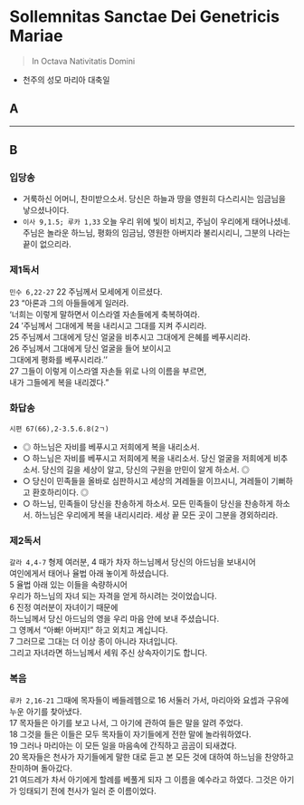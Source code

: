 # Sollemnitas Sanctae Dei Genetricis Mariae
> In Octava Nativitatis Domini
- 천주의 성모 마리아 대축일



## A


----

## B

### 입당송
- 거룩하신 어머니, 찬미받으소서. 당신은 하늘과 땅을 영원히 다스리시는 임금님을 낳으셨나이다.
- `이사 9,1.5; 루카 1,33` 오늘 우리 위에 빛이 비치고, 주님이 우리에게 태어나셨네. 주님은 놀라운 하느님, 평화의 임금님, 영원한 아버지라 불리시리니, 그분의 나라는 끝이 없으리라.


### 제1독서
`민수 6,22-27` 22 주님께서 모세에게 이르셨다.  
23 “아론과 그의 아들들에게 일러라.  
‘너희는 이렇게 말하면서 이스라엘 자손들에게 축복하여라.  
24 ′주님께서 그대에게 복을 내리시고 그대를 지켜 주시리라.  
25 주님께서 그대에게 당신 얼굴을 비추시고 그대에게 은혜를 베푸시리라.  
26 주님께서 그대에게 당신 얼굴을 들어 보이시고  
그대에게 평화를 베푸시리라.′’  
27 그들이 이렇게 이스라엘 자손들 위로 나의 이름을 부르면,  
내가 그들에게 복을 내리겠다.”

### 화답송
`시편 67(66),2-3.5.6.8(2ㄱ) `
- ◎ 하느님은 자비를 베푸시고 저희에게 복을 내리소서.  
- ○ 하느님은 자비를 베푸시고 저희에게 복을 내리소서. 당신 얼굴을 저희에게 비추소서. 당신의 길을 세상이 알고, 당신의 구원을 만민이 알게 하소서. ◎  
- ○ 당신이 민족들을 올바로 심판하시고 세상의 겨레들을 이끄시니, 겨레들이 기뻐하고 환호하리이다. ◎  
- ○ 하느님, 민족들이 당신을 찬송하게 하소서. 모든 민족들이 당신을 찬송하게 하소서. 하느님은 우리에게 복을 내리시리라. 세상 끝 모든 곳이 그분을 경외하리라.


### 제2독서
`갈라 4,4-7` 형제 여러분, 4 때가 차자 하느님께서 당신의 아드님을 보내시어  
여인에게서 태어나 율법 아래 놓이게 하셨습니다.  
5 율법 아래 있는 이들을 속량하시어  
우리가 하느님의 자녀 되는 자격을 얻게 하시려는 것이었습니다.  
6 진정 여러분이 자녀이기 때문에  
하느님께서 당신 아드님의 영을 우리 마음 안에 보내 주셨습니다.  
그 영께서 “아빠! 아버지!” 하고 외치고 계십니다.  
7 그러므로 그대는 더 이상 종이 아니라 자녀입니다.  
그리고 자녀라면 하느님께서 세워 주신 상속자이기도 합니다.


### 복음
`루카 2,16-21` 그때에 목자들이 베들레헴으로 16 서둘러 가서, 마리아와 요셉과 구유에 누운 아기를 찾아냈다.  
17 목자들은 아기를 보고 나서, 그 아기에 관하여 들은 말을 알려 주었다.  
18 그것을 들은 이들은 모두 목자들이 자기들에게 전한 말에 놀라워하였다.  
19 그러나 마리아는 이 모든 일을 마음속에 간직하고 곰곰이 되새겼다.  
20 목자들은 천사가 자기들에게 말한 대로 듣고 본 모든 것에 대하여 하느님을 찬양하고 찬미하며 돌아갔다.  
21 여드레가 차서 아기에게 할례를 베풀게 되자 그 이름을 예수라고 하였다. 그것은 아기가 잉태되기 전에 천사가 일러 준 이름이었다.